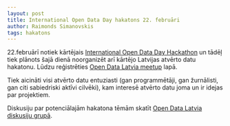 ```yaml
---
layout: post
title: International Open Data Day hakatons 22. februāri
author: Raimonds Simanovskis
tags: hakatons
---
```


22.februārī notiek kārtējais [International Open Data Day Hackathon](http://opendataday.org/) un tādēļ tiek plānots šajā dienā noorganizēt arī kārtējo Latvijas atvērto datu hakatonu. Lūdzu reģistrēties [Open Data Latvia meetup](http://www.meetup.com/opendata-latvia/events/161513452/) lapā.

Tiek aicināti visi atvērto datu entuziasti (gan programmētāji, gan žurnālisti, gan citi sabiedriski aktīvi cilvēki), kam interesē atvērto datu joma un ir idejas par projektiem.

Diskusiju par potenciālajām hakatona tēmām skatīt [Open Data Latvia diskusiju grupā](https://groups.google.com/forum/?fromgroups#!forum/opendata_lv).
